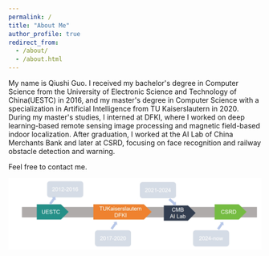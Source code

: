 ```yaml
---
permalink: /
title: "About Me"
author_profile: true
redirect_from: 
  - /about/
  - /about.html
---
```


My name is Qiushi Guo. I received my bachelor's degree in Computer Science from the University of Electronic Science and Technology of China(UESTC) in 2016, and my master's degree in Computer Science with a specialization in Artificial Intelligence from TU Kaiserslautern in 2020. During my master's studies, I interned at DFKI, where I worked on deep learning-based remote sensing image processing and magnetic field-based indoor localization. After graduation, I worked at the AI Lab of China Merchants Bank and later at CSRD, focusing on face recognition and railway obstacle detection and warning.

Feel free to contact me.

![](/images/timeline.png)
